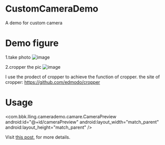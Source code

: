 # CustomCameraDemo
A demo for custom camera

# Demo figure
1.take photo
![image](https://raw.githubusercontent.com/liuling07/CustomCameraDemo/master/example1.png)

2.cropper the pic
![image](https://raw.githubusercontent.com/liuling07/CustomCameraDemo/master/example2.png)

I use the prodect of cropper to achieve the function of cropper.
the site of cropper: https://github.com/edmodo/cropper

# Usage
<com.bbk.lling.camerademo.camare.CameraPreview
    android:id="@+id/cameraPreview"
    android:layout_width="match_parent"
    android:layout_height="match_parent" />

Visit <a href="http://www.cnblogs.com/liuling/p/2015-10-28-01.html">this post</a>, for more details.
